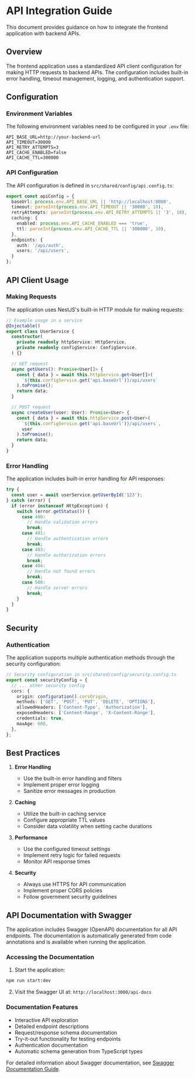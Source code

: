 # API Integration Guide

This document provides guidance on how to integrate the frontend application with backend APIs.

## Overview

The frontend application uses a standardized API client configuration for making HTTP requests to backend APIs. The configuration includes built-in error handling, timeout management, logging, and authentication support.

## Configuration

### Environment Variables

The following environment variables need to be configured in your `.env` file:

```env
API_BASE_URL=http://your-backend-url
API_TIMEOUT=30000
API_RETRY_ATTEMPTS=3
API_CACHE_ENABLED=false
API_CACHE_TTL=300000
```

### API Configuration

The API configuration is defined in `src/shared/config/api.config.ts`:

```typescript
export const apiConfig = {
  baseUrl: process.env.API_BASE_URL || 'http://localhost:8080',
  timeout: parseInt(process.env.API_TIMEOUT || '30000', 10),
  retryAttempts: parseInt(process.env.API_RETRY_ATTEMPTS || '3', 10),
  caching: {
    enabled: process.env.API_CACHE_ENABLED === 'true',
    ttl: parseInt(process.env.API_CACHE_TTL || '300000', 10),
  },
  endpoints: {
    auth: '/api/auth',
    users: '/api/users',
  }
};
```

## API Client Usage

### Making Requests

The application uses NestJS's built-in HTTP module for making requests:

```typescript
// Example usage in a service
@Injectable()
export class UserService {
  constructor(
    private readonly httpService: HttpService,
    private readonly configService: ConfigService,
  ) {}

  // GET request
  async getUsers(): Promise<User[]> {
    const { data } = await this.httpService.get<User[]>(
      `${this.configService.get('api.baseUrl')}/api/users`
    ).toPromise();
    return data;
  }

  // POST request
  async createUser(user: User): Promise<User> {
    const { data } = await this.httpService.post<User>(
      `${this.configService.get('api.baseUrl')}/api/users`,
      user
    ).toPromise();
    return data;
  }
}
```

### Error Handling

The application includes built-in error handling for API responses:

```typescript
try {
  const user = await userService.getUserById('123');
} catch (error) {
  if (error instanceof HttpException) {
    switch (error.getStatus()) {
      case 400:
        // Handle validation errors
        break;
      case 401:
        // Handle authentication errors
        break;
      case 403:
        // Handle authorization errors
        break;
      case 404:
        // Handle not found errors
        break;
      case 500:
        // Handle server errors
        break;
    }
  }
}
```

## Security

### Authentication

The application supports multiple authentication methods through the security configuration:

```typescript
// Security configuration in src/shared/config/security.config.ts
export const securityConfig = {
  // ... other security config
  cors: {
    origin: configuration().corsOrigin,
    methods: ['GET', 'POST', 'PUT', 'DELETE', 'OPTIONS'],
    allowedHeaders: ['Content-Type', 'Authorization'],
    exposedHeaders: ['Content-Range', 'X-Content-Range'],
    credentials: true,
    maxAge: 600,
  },
};
```

## Best Practices

1. **Error Handling**
   - Use the built-in error handling and filters
   - Implement proper error logging
   - Sanitize error messages in production

2. **Caching**
   - Utilize the built-in caching service
   - Configure appropriate TTL values
   - Consider data volatility when setting cache durations

3. **Performance**
   - Use the configured timeout settings
   - Implement retry logic for failed requests
   - Monitor API response times

4. **Security**
   - Always use HTTPS for API communication
   - Implement proper CORS policies
   - Follow government security guidelines

## API Documentation with Swagger

The application includes Swagger (OpenAPI) documentation for all API endpoints. The documentation is automatically generated from code annotations and is available when running the application.

### Accessing the Documentation

1. Start the application:
```bash
npm run start:dev
```

2. Visit the Swagger UI at: `http://localhost:3000/api-docs`

### Documentation Features

- Interactive API exploration
- Detailed endpoint descriptions
- Request/response schema documentation
- Try-it-out functionality for testing endpoints
- Authentication documentation
- Automatic schema generation from TypeScript types

For detailed information about Swagger documentation, see [Swagger Documentation Guide](./swagger-documentation.md). 
